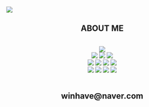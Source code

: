 <br/>
<img src="https://cdn.discordapp.com/attachments/921423896270491668/969533573721911296/banner.png"></img>
<h2 align="center">ABOUT ME</h2>
<br/>

<div align="center">
  <img src="https://img.shields.io/badge/NEXT-000000.svg?&style=for-the-badge&logo=Next.js&logoColor=white"/>
</div>
<div align="center">
  <img src="https://img.shields.io/badge/C-000000.svg?&style=for-the-badge&logo=C&logoColor=white"/>
  <img src="https://img.shields.io/badge/C++-000000.svg?&style=for-the-badge&logo=Cplusplus&logoColor=white"/>
  <img src="https://img.shields.io/badge/JAVA-000000.svg?&style=for-the-badge&logo=OpenJDK&logoColor=white"/>
</div>
<div align="center">
  <img src="https://img.shields.io/badge/HTML5-000000.svg?&style=for-the-badge&logo=HTML5&logoColor=white"/>
  <img src="https://img.shields.io/badge/CSS3-000000.svg?&style=for-the-badge&logo=CSS3&logoColor=white"/>
  <img src="https://img.shields.io/badge/JAVASCRIPT-000000.svg?&style=for-the-badge&logo=Javascript&logoColor=white"/>
  <img src="https://img.shields.io/badge/TYPESCRIPT-000000.svg?&style=for-the-badge&logo=Typescript&logoColor=white"/>
</div>
<div align="center">
  <img src="https://img.shields.io/badge/REACT-0060E9.svg?&style=for-the-badge&logo=React&logoColor=white"/>
  <img src="https://img.shields.io/badge/REACT ROUTER-0060E9.svg?&style=for-the-badge&logo=Reactrouter&logoColor=white"/>
  <img src="https://img.shields.io/badge/REDUX-0060E9.svg?&style=for-the-badge&logo=Redux&logoColor=white"/>
  <img src="https://img.shields.io/badge/STYLED COMPONENTS-0060E9.svg?&style=for-the-badge&logo=styledcomponents&logoColor=white"/>
</div>

<br/>
<h2 align="center">winhave@naver.com</h2>
<br/>
